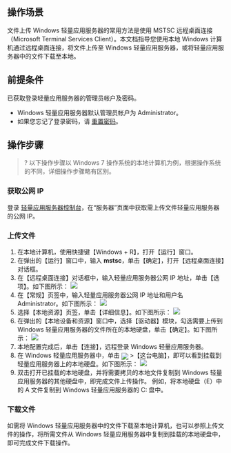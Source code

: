 ## 操作场景
文件上传 Windows 轻量应用服务器的常用方法是使用 MSTSC 远程桌面连接（Microsoft Terminal Services Client）。本文档指导您使用本地 Windows 计算机通过远程桌面连接，将文件上传至 Windows 轻量应用服务器，或将轻量应用服务器中的文件下载至本地。

## 前提条件
已获取登录轻量应用服务器的管理员帐户及密码。
- Windows 轻量应用服务器默认管理员帐户为 Administrator。
- 如果您忘记了登录密码，请 [重置密码](https://intl.cloud.tencent.com/document/product/1103/41553)。

## 操作步骤
>? 以下操作步骤以 Windows 7 操作系统的本地计算机为例，根据操作系统的不同，详细操作步骤略有区别。
>
### 获取公网 IP
登录 [轻量应用服务器控制台](https://console.cloud.tencent.com/lighthouse/instance/index)，在“服务器”页面中获取需上传文件轻量应用服务器的公网 IP。

### 上传文件
1. 在本地计算机，使用快捷键【Windows + R】，打开【运行】窗口。
2. 在弹出的【运行】窗口中，输入 **mstsc**，单击【确定】，打开【远程桌面连接】对话框。
3. 在【远程桌面连接】对话框中，输入轻量应用服务器公网 IP 地址，单击【选项】。如下图所示：
![](https://qcloudimg.tencent-cloud.cn/raw/4231386f3cbb5398f0169c737522ec3b.png)
4. 在【常规】页签中，输入轻量应用服务器公网 IP 地址和用户名 Administrator。如下图所示：
![](https://qcloudimg.tencent-cloud.cn/raw/c73f97fec591f8c8b91853caf32654f0.png)
5. 选择【本地资源】页签，单击【详细信息】。如下图所示：
![](https://qcloudimg.tencent-cloud.cn/raw/ea187e8658dc2448748bf12731d251ba.png)
6. 在弹出的【本地设备和资源】窗口中，选择【驱动器】模块，勾选需要上传到 Windows 轻量应用服务器的文件所在的本地硬盘，单击【确定】。如下图所示：
![](https://qcloudimg.tencent-cloud.cn/raw/9734f74b2f7fef30ca47775c3e6780d5.png)
7. 本地配置完成后，单击【连接】，远程登录 Windows 轻量应用服务器。
8. 在 Windows 轻量应用服务器中，单击 <img src="https://main.qcloudimg.com/raw/8a6913dc513bc353c8adee020d3a829f.png" style="margin:-5px 0px"> >【这台电脑】，即可以看到挂载到轻量应用服务器上的本地硬盘。如下图所示：
![](https://qcloudimg.tencent-cloud.cn/raw/8d33784c0b8b4a26f69cac212c2766e4.png)
9. 双击打开已挂载的本地硬盘，并将需要拷贝的本地文件复制到 Windows 轻量应用服务器的其他硬盘中，即完成文件上传操作。
例如，将本地硬盘（E）中的 A 文件复制到 Windows 轻量应用服务器的 C: 盘中。

### 下载文件
如需将 Windows 轻量应用服务器中的文件下载至本地计算机，也可以参照上传文件的操作，将所需文件从 Windows 轻量应用服务器中复制到挂载的本地硬盘中，即可完成文件下载操作。

